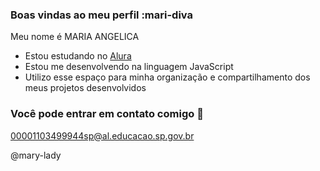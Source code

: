### Boas vindas ao meu perfil :mari-diva

Meu nome é MARIA ANGELICA

- Estou estudando no [Alura](https://www.alura.com.br)
- Estou me desenvolvendo na linguagem JavaScript
- Utilizo esse espaço para minha organização e compartilhamento dos meus projetos desenvolvidos

### Você pode entrar em contato comigo 📧

00001103499944sp@al.educacao.sp.gov.br

@mary-lady

